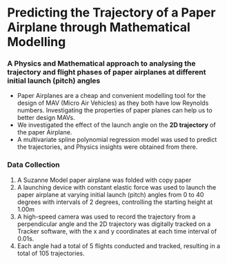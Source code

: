# Predicting the Trajectory of a Paper Airplane through Mathematical Modelling
### A Physics and Mathematical approach to analysing the trajectory and flight phases of paper airplanes at different initial launch (pitch) angles

* Paper Airplanes are a  cheap and convenient modelling tool for the design of MAV (Micro Air Vehicles) as they both have low Reynolds numbers. Investigating the properties of paper planes can help us to better design MAVs.
* We investigated the effect of the launch angle on the **2D trajectory** of the paper Airplane.
* A multivariate spline polynomial regression model was used to predict the trajectories, and Physics insights were obtained from there. 

### Data Collection
1. A Suzanne Model paper airplane was folded with copy paper
2. A launching device with constant elastic force was used to launch the paper airplane at varying initial launch (pitch) angles from 0 to 40 degrees with intervals of 2 degrees, controlling the starting height at 1.00m
3. A high-speed camera was used to record the trajectory from a perpendicular angle and the 2D trajectory was digitally tracked on a Tracker software, with the x and y coordinates at each time interval of 0.01s.
4. Each angle had a total of 5 flights conducted and tracked, resulting in a total of 105 trajectories.

